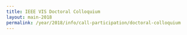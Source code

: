 ```yaml
---
title: IEEE VIS Doctoral Colloquium
layout: main-2018
permalink: /year/2018/info/call-participation/doctoral-colloquium
---
```

